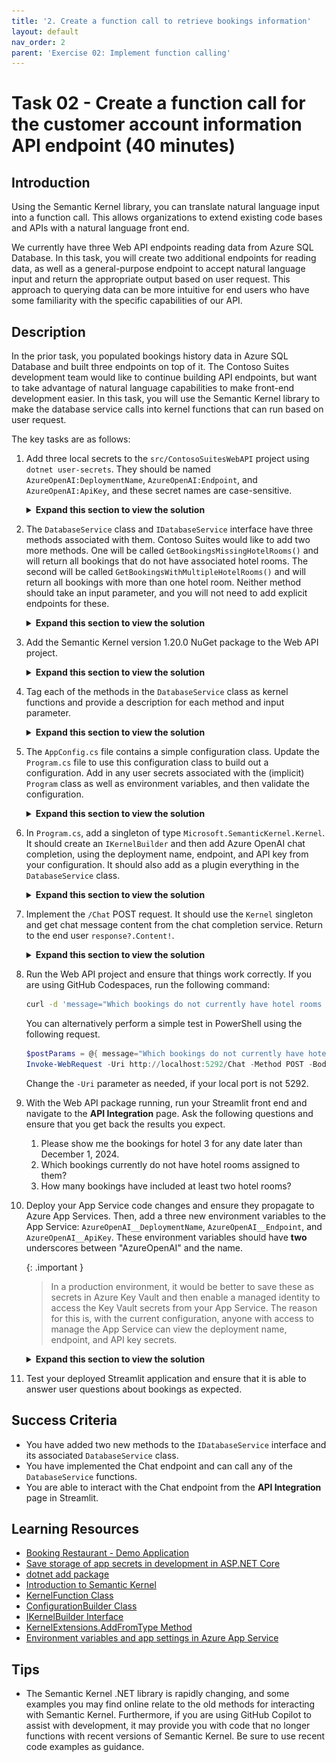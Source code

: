 ```yaml
---
title: '2. Create a function call to retrieve bookings information'
layout: default
nav_order: 2
parent: 'Exercise 02: Implement function calling'
---
```


# Task 02 - Create a function call for the customer account information API endpoint (40 minutes)

## Introduction

Using the Semantic Kernel library, you can translate natural language input into a function call. This allows organizations to extend existing code bases and APIs with a natural language front end.

We currently have three Web API endpoints reading data from Azure SQL Database. In this task, you will create two additional endpoints for reading data, as well as a general-purpose endpoint to accept natural language input and return the appropriate output based on user request. This approach to querying data can be more intuitive for end users who have some familiarity with the specific capabilities of our API.

## Description

In the prior task, you populated bookings history data in Azure SQL Database and built three endpoints on top of it. The Contoso Suites development team would like to continue building API endpoints, but want to take advantage of natural language capabilities to make front-end development easier. In this task, you will use the Semantic Kernel library to make the database service calls into kernel functions that can run based on user request.

The key tasks are as follows:

1. Add three local secrets to the `src/ContosoSuitesWebAPI` project using `dotnet user-secrets`. They should be named `AzureOpenAI:DeploymentName`, `AzureOpenAI:Endpoint`, and `AzureOpenAI:ApiKey`, and these secret names are case-sensitive.

    <details markdown="block">
    <summary><strong>Expand this section to view the solution</strong></summary>

    In order to add user secrets to your .NET project, open a console in the Web API directory containing your `ContosoSuitesWebAPI.csproj` file. Then, run the following commands, replacing the secret values with your actual endpoint and API key, respectively.

    ```sh
    dotnet user-secrets init
    dotnet user-secrets set "AzureOpenAI:DeploymentName" "gpt-4o"
    dotnet user-secrets set "AzureOpenAI:Endpoint" "{your_endpoint}"
    dotnet user-secrets set "AzureOpenAI:ApiKey" "{your_key}"
    ```

    </details>

2. The `DatabaseService` class and `IDatabaseService` interface have three methods associated with them. Contoso Suites would like to add two more methods. One will be called `GetBookingsMissingHotelRooms()` and will return all bookings that do not have associated hotel rooms. The second will be called `GetBookingsWithMultipleHotelRooms()` and will return all bookings with more than one hotel room. Neither method should take an input parameter, and you will not need to add explicit endpoints for these.

    <details markdown="block">
    <summary><strong>Expand this section to view the solution</strong></summary>

    The code for the `GetBookingsMissingHotelRooms()` method is in the `DatabaseService` class as follows:

    ```csharp
    public async Task<IEnumerable<Booking>> GetBookingsMissingHotelRooms()
        {
            var sql = """
                SELECT
                    b.BookingID,
                    b.CustomerID,
                    b.HotelID,
                    b.StayBeginDate,
                    b.StayEndDate,
                    b.NumberOfGuests
                FROM dbo.Booking b
                WHERE NOT EXISTS
                    (
                        SELECT 1
                        FROM dbo.BookingHotelRoom h
                        WHERE
                            b.BookingID = h.BookingID
                    );
                """;
            using var conn = new SqlConnection(
                connectionString: Environment.GetEnvironmentVariable("SQLAZURECONNSTR_ContosoSuites")!
            );
            conn.Open();
            using var cmd = new SqlCommand(sql, conn);
            using var reader = await cmd.ExecuteReaderAsync();
            var bookings = new List<Booking>();
            while (await reader.ReadAsync())
            {
                bookings.Add(new Booking
                {
                    BookingID = reader.GetInt32(0),
                    CustomerID = reader.GetInt32(1),
                    HotelID = reader.GetInt32(2),
                    StayBeginDate = reader.GetDateTime(3),
                    StayEndDate = reader.GetDateTime(4),
                    NumberOfGuests = reader.GetInt32(5)
                });
            }
            conn.Close();
    
            return bookings;
        }
    ```
  
    The code for the `GetBookingsWithMultipleHotelRooms()` method in the `DatabaseService` class is as follows:
  
    ```csharp
    public async Task<IEnumerable<Booking>> GetBookingsWithMultipleHotelRooms()
        {
            var sql = """
                SELECT
                    b.BookingID,
                    b.CustomerID,
                    b.HotelID,
                    b.StayBeginDate,
                    b.StayEndDate,
                    b.NumberOfGuests
                FROM dbo.Booking b
                WHERE
                    (
                        SELECT COUNT(1)
                        FROM dbo.BookingHotelRoom h
                        WHERE
                            b.BookingID = h.BookingID
                    ) > 1;
                """;
            using var conn = new SqlConnection(
                connectionString: Environment.GetEnvironmentVariable("SQLAZURECONNSTR_ContosoSuites")!
            );
            conn.Open();
            using var cmd = new SqlCommand(sql, conn);
            using var reader = await cmd.ExecuteReaderAsync();
            var bookings = new List<Booking>();
            while (await reader.ReadAsync())
            {
                bookings.Add(new Booking
                {
                    BookingID = reader.GetInt32(0),
                    CustomerID = reader.GetInt32(1),
                    HotelID = reader.GetInt32(2),
                    StayBeginDate = reader.GetDateTime(3),
                    StayEndDate = reader.GetDateTime(4),
                    NumberOfGuests = reader.GetInt32(5)
                });
            }
            conn.Close();
    
            return bookings;
        }
    ```

    The new code for the `IDatabaseService` interface is as follows:

    ```csharp
    Task<IEnumerable<Booking>> GetBookingsMissingHotelRooms();
        Task<IEnumerable<Booking>> GetBookingsWithMultipleHotelRooms();
    ```

    </details>

3. Add the Semantic Kernel version 1.20.0 NuGet package to the Web API project.

    <details markdown="block">
    <summary><strong>Expand this section to view the solution</strong></summary>

    To add the Semantic Kernel NuGet package, you can run the following command from the command line, in the Web API directory containing your `ContosoSuitesWebAPI.csproj` file.

    ```powershell
    dotnet add package Microsoft.SemanticKernel --version 1.20.0
    ```

    </details>

4. Tag each of the methods in the `DatabaseService` class as kernel functions and provide a description for each method and input parameter.

    <details markdown="block">
    <summary><strong>Expand this section to view the solution</strong></summary>

    In order to tag a method in the `DatabaseService.cs` file, you will need to include the `Microsoft.SemanticKernel` and `System.ComponentModel` namespaces at the top of the file, along with the other **using** statements.

    ```csharp
    using Microsoft.SemanticKernel;
    using System.ComponentModel;
    ```

    Then, add `[KernelFunction]` and `[Description()]` descriptors to each of the five methods you want to be available for Semantic Kernel to call.   For example, the `GetHotels()` method   signature would look like:

    ```csharp
    [KernelFunction]
        [Description("Get all hotels.")]
        public async Task<IEnumerable<Hotel>> GetHotels()
    ```

    For methods with parameters, include as well a `[Description()]` descriptor for each parameter. For example, the `GetBookingsForHotel()` method   would look like:

    ```csharp
    [KernelFunction]
        [Description("Get all bookings for a single hotel.")]
        public async Task<IEnumerable<Booking>> GetBookingsForHotel(
            [Description("The ID of the hotel")] int hotelId
            )
    ```

    Make sure to do this for all five methods, including the two you created in Step 2 of this task.

    </details>

5. The `AppConfig.cs` file contains a simple configuration class. Update the `Program.cs` file to use this configuration class to build out a configuration. Add in any user secrets associated with the (implicit) `Program` class as well as environment variables, and then validate the configuration.

    <details markdown="block">
    <summary><strong>Expand this section to view the solution</strong></summary>

    Add the Semantic Kernel namespaces we will need to the top of `Program.cs`:
  
    ```csharp
    using Microsoft.SemanticKernel;
    using Microsoft.SemanticKernel.Connectors.OpenAI;
    using Microsoft.SemanticKernel.ChatCompletion;
    ```

    From there, after creating the **builder** object, add the following code:

    ```csharp
    var config = new ConfigurationBuilder()
        .AddUserSecrets<Program>()
        .AddEnvironmentVariables()
        .Build();
    ```

    </details>

6. In `Program.cs`, add a singleton of type `Microsoft.SemanticKernel.Kernel`. It should create an `IKernelBuilder` and then add Azure OpenAI chat completion, using the deployment name, endpoint, and API key from your configuration. It should also add as a plugin everything in the `DatabaseService` class.

    <details markdown="block">
    <summary><strong>Expand this section to view the solution</strong></summary>

    The code to create a singleton `Kernel` is as follows, and should be added below the singleton builder for `CosmosClient`.

    ```csharp
    builder.Services.AddSingleton<Kernel>((_) =>
    {
        IKernelBuilder kernelBuilder = Kernel.CreateBuilder();
        kernelBuilder.AddAzureOpenAIChatCompletion(
            deploymentName: builder.Configuration["AzureOpenAI:DeploymentName"]!,
            endpoint: builder.Configuration["AzureOpenAI:Endpoint"]!,
            apiKey: builder.Configuration["AzureOpenAI:ApiKey"]!
        );
        kernelBuilder.Plugins.AddFromType<DatabaseService>();
        return kernelBuilder.Build();
    });
    ```

    </details>

7. Implement the `/Chat` POST request. It should use the `Kernel` singleton and get chat message content from the chat completion service. Return to the end user `response?.Content!`.

    <details markdown="block">
    <summary><strong>Expand this section to view the solution</strong></summary>

    The code to implement the `/Chat` POST request is as follows:

    ```csharp
    app.MapPost("/Chat", async Task<string> (HttpRequest request) =>
    {
        var message = await Task.FromResult(request.Form["message"]);
        var kernel = app.Services.GetRequiredService<Kernel>();
        var chatCompletionService = kernel.GetRequiredService<IChatCompletionService>();
        var executionSettings = new OpenAIPromptExecutionSettings
        {
            ToolCallBehavior = ToolCallBehavior.AutoInvokeKernelFunctions
        };
        var response = await chatCompletionService.GetChatMessageContentAsync(message.ToString(), executionSettings, kernel);
        return response?.Content!;
    })
        .WithName("Chat")
        .WithOpenApi();
    ```

    </details>

8. Run the Web API project and ensure that things work correctly. If you are using GitHub Codespaces, run the following command:

   ```bash
   curl -d 'message="Which bookings do not currently have hotel rooms associated with them?"' http://localhost:5292/Chat
   ```

   You can alternatively perform a simple test in PowerShell using the following request.

    ```powershell
    $postParams = @{ message="Which bookings do not currently have hotel rooms associated with them?" }
    Invoke-WebRequest -Uri http://localhost:5292/Chat -Method POST -Body $postParams
    ```

    Change the `-Uri` parameter as needed, if your local port is not 5292.
9. With the Web API package running, run your Streamlit front end and navigate to the **API Integration** page. Ask the following questions and ensure that you get back the results you expect.
   1. Please show me the bookings for hotel 3 for any date later than December 1, 2024.
   2. Which bookings currently do not have hotel rooms assigned to them?
   3. How many bookings have included at least two hotel rooms?
10. Deploy your App Service code changes and ensure they propagate to Azure App Services. Then, add a three new environment variables to the App Service: `AzureOpenAI__DeploymentName`, `AzureOpenAI__Endpoint`, and `AzureOpenAI__ApiKey`. These environment variables should have **two** underscores between "AzureOpenAI" and the name.

    {: .important }
    > In a production environment, it would be better to save these as secrets in Azure Key Vault and then enable a managed identity to access the Key Vault secrets from your App Service. The reason for this is, with the current configuration, anyone with access to manage the App Service can view the deployment name, endpoint, and API key secrets.

    <details markdown="block">
    <summary><strong>Expand this section to view the solution</strong></summary>

    In order to create an environment variable for your App Service, perform the following actions.
    1. Navigate back to your resource group in the Azure Portal. Then, select the **App Service** named `{your_unique_id}-api`. In the **Settings**   menu, choose the **Environment variables** option. Then, navigate to the **App settings** tab and select the **Add** button.
  
      ![Creating a new environment variable for an Azure App Service](../../media/Solution/0202_AddEnvironmentVariable1.png)
  
    2. Create three environment variables. The first is `AzureOpenAI__DeploymentName` and should have a value of `gpt-4o`. The second is   `AzureOpenAI__Endpoint` and should have a value of your Azure OpenAI endpoint URL. The third is `AzureOpenAI__ApiKey` and should have a value of   your Azure OpenAI API key. After entering data for an application setting, select **Apply** to save the setting.
  
      ![Filling in details for the new environment variable for an Azure App Service](../../media/Solution/0202_AddEnvironmentVariable2.png)
  
    {: .note }
    > These environment variables should have **two** underscores between "AzureOpenAI" and the name.

    After creating the three application settings, select the **Apply** button to finish saving them. This will restart your API service.

    </details>

11. Test your deployed Streamlit application and ensure that it is able to answer user questions about bookings as expected.

## Success Criteria

- You have added two new methods to the `IDatabaseService` interface and its associated `DatabaseService` class.
- You have implemented the Chat endpoint and can call any of the `DatabaseService` functions.
- You are able to interact with the Chat endpoint from the **API Integration** page in Streamlit.

## Learning Resources

- [Booking Restaurant - Demo Application](https://github.com/microsoft/semantic-kernel/tree/main/dotnet/samples/Demos/BookingRestaurant)
- [Save storage of app secrets in development in ASP.NET Core](https://learn.microsoft.com/aspnet/core/security/app-secrets?view=aspnetcore-8.0&tabs=windows)
- [dotnet add package](https://learn.microsoft.com/dotnet/core/tools/dotnet-add-package)
- [Introduction to Semantic Kernel](https://learn.microsoft.com/semantic-kernel/overview/)
- [KernelFunction Class](https://learn.microsoft.com/dotnet/api/microsoft.semantickernel.kernelfunction?view=semantic-kernel-dotnet)
- [ConfigurationBuilder Class](https://learn.microsoft.com/dotnet/api/microsoft.extensions.configuration.configurationbuilder?view=net-8.0)
- [IKernelBuilder Interface](https://learn.microsoft.com/dotnet/api/microsoft.semantickernel.ikernelbuilder?view=semantic-kernel-dotnet)
- [KernelExtensions.AddFromType Method](https://learn.microsoft.com/dotnet/api/microsoft.semantickernel.kernelextensions.addfromtype?view=semantic-kernel-dotnet)
- [Environment variables and app settings in Azure App Service](https://learn.microsoft.com/azure/app-service/reference-app-settings?tabs=kudu%2Cdotnet)

## Tips

- The Semantic Kernel .NET library is rapidly changing, and some examples you may find online relate to the old methods for interacting with Semantic Kernel. Furthermore, if you are using GitHub Copilot to assist with development, it may provide you with code that no longer functions with recent versions of Semantic Kernel. Be sure to use recent code examples as guidance.
